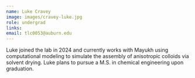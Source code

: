 ```yaml
---
name: Luke Cravey
image: images/cravey-luke.jpg
role: undergrad
links:
email: tlc0053@auburn.edu
---
```


Luke joined the lab in 2024 and currently works with Mayukh using computational modeling to simulate the assembly of anisotropic colloids via solvent drying. Luke plans to pursue a M.S. in chemical engineering upon graduation.
